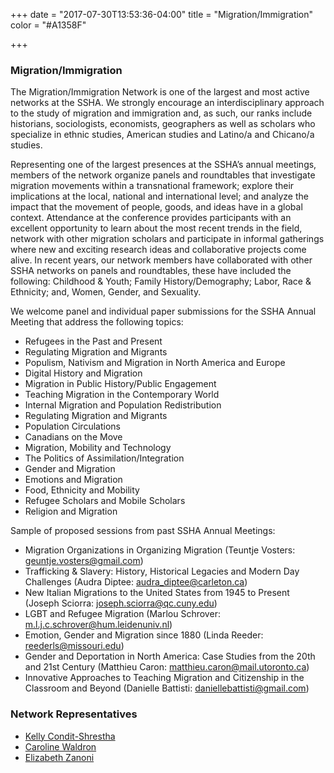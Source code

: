 +++
date = "2017-07-30T13:53:36-04:00"
title = "Migration/Immigration"
color = "#A1358F"

+++

### Migration/Immigration

The Migration/Immigration Network is one of the largest and most active networks at the SSHA. We strongly encourage an interdisciplinary approach to the study of migration and immigration and, as such, our ranks include historians, sociologists, economists, geographers as well as scholars who specialize in ethnic studies, American studies and Latino/a and Chicano/a studies.

Representing one of the largest presences at the SSHA’s annual meetings, members of the network organize panels and roundtables that investigate migration movements within a transnational framework; explore their implications at the local, national and international level; and analyze the impact that the movement of people, goods, and ideas have in a global context. Attendance at the conference provides participants with an excellent opportunity to learn about the most recent trends in the field, network with other migration scholars and participate in informal gatherings where new and exciting research ideas and collaborative projects come alive. In recent years, our network members have collaborated with other SSHA networks on panels and roundtables, these have included the following: Childhood & Youth; Family History/Demography; Labor, Race & Ethnicity; and, Women, Gender, and Sexuality.

We welcome panel and individual paper submissions for the SSHA Annual Meeting that address the following topics:

- Refugees in the Past and Present
- Regulating Migration and Migrants
- Populism, Nativism and Migration in North America and Europe
- Digital History and Migration
- Migration in Public History/Public Engagement
- Teaching Migration in the Contemporary World
- Internal Migration and Population Redistribution
- Regulating Migration and Migrants
- Population Circulations
- Canadians on the Move
- Migration, Mobility and Technology
- The Politics of Assimilation/Integration
- Gender and Migration
- Emotions and Migration
- Food, Ethnicity and Mobility
- Refugee Scholars and Mobile Scholars
- Religion and Migration

Sample of proposed sessions from past SSHA Annual Meetings:

- Migration Organizations in Organizing Migration (Teuntje Vosters: geuntje.vosters@gmail.com)  
- Trafficking & Slavery: History, Historical Legacies and Modern Day Challenges (Audra Diptee: audra_diptee@carleton.ca)  
- New Italian Migrations to the United States from 1945 to Present (Joseph Sciorra: joseph.sciorra@qc.cuny.edu)  
- LGBT and Refugee Migration (Marlou Schrover: m.l.j.c.schrover@hum.leidenuniv.nl)  
- Emotion, Gender and Migration since 1880 (Linda Reeder: reederls@missouri.edu)  
- Gender and Deportation in North America: Case Studies from the 20th and 21st Century (Matthieu Caron: matthieu.caron@mail.utoronto.ca)  
- Innovative Approaches to Teaching Migration and Citizenship in the Classroom and Beyond (Danielle Battisti: daniellebattisti@gmail.com)  

### Network Representatives

- [Kelly Condit-Shrestha](mailto:cond0092@umn.edu)
- [Caroline Waldron](mailto:cwaldron2@udayton.edu)
- [Elizabeth Zanoni](mailto:ezanoni@odu.edu)

